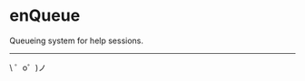 enQueue
=========================

Queueing system for help sessions.

-------------------

\ ゜o゜)ノ
